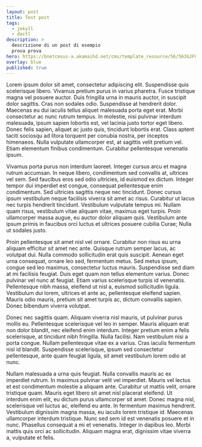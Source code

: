 ```yaml
---
layout: post
title: Test post
tags:
  - jekyll
  - dactl
description: >
  descrizione di un post di esempio
  prova prova
hero: https://bnetcmsus-a.akamaihd.net/cms/template_resource/56/563GJFGT135E1497887026867.png
overlay: blue
published: true
---
```


Lorem ipsum dolor sit amet, consectetur adipiscing elit. Suspendisse quis scelerisque libero. Vivamus pretium purus in varius pharetra. Fusce tristique magna vel posuere auctor. Duis fringilla urna in mauris auctor, in suscipit dolor sagittis. Cras non sodales odio. Suspendisse at hendrerit dolor. Maecenas eu dui iaculis tellus aliquet malesuada porta eget erat. Morbi consectetur ac nunc rutrum tempus. In molestie, nisi pulvinar interdum malesuada, ipsum sapien lobortis est, vel lacinia justo tortor eget libero. Donec felis sapien, aliquet ac justo quis, tincidunt lobortis erat. Class aptent taciti sociosqu ad litora torquent per conubia nostra, per inceptos himenaeos. Nulla vulputate ullamcorper est, at sagittis velit pretium vel. Etiam elementum finibus condimentum. Curabitur pellentesque venenatis ipsum.

Vivamus porta purus non interdum laoreet. Integer cursus arcu et magna rutrum accumsan. In neque libero, condimentum sed convallis at, ultrices vel sem. Sed faucibus eros sed odio ultricies, id euismod ex dictum. Integer tempor dui imperdiet est congue, consequat pellentesque enim condimentum. Sed ultricies sagittis neque nec tincidunt. Donec cursus ipsum vestibulum neque facilisis viverra sit amet ac risus. Curabitur ut lacus nec turpis hendrerit tincidunt. Vestibulum vulputate tempus mi. Nullam quam risus, vestibulum vitae aliquam vitae, maximus eget turpis. Proin ullamcorper massa augue, eu auctor dolor aliquam quis. Vestibulum ante ipsum primis in faucibus orci luctus et ultrices posuere cubilia Curae; Nulla ut sodales justo.

Proin pellentesque sit amet nisl vel ornare. Curabitur non risus eu urna aliquam efficitur sit amet nec ante. Quisque rutrum semper lacus, ac volutpat dui. Nulla commodo sollicitudin erat quis suscipit. Aenean eget urna consequat, ornare leo sed, fermentum metus. Sed metus ipsum, congue sed leo maximus, consectetur luctus mauris. Suspendisse sed diam at mi facilisis feugiat. Duis eget quam non tellus elementum varius. Donec pulvinar vel nunc at feugiat. Etiam varius scelerisque turpis id venenatis. Pellentesque nibh massa, eleifend ut nisl a, euismod sollicitudin ligula. Vestibulum dui lorem, ultrices et ante ac, pellentesque eleifend sapien. Mauris odio mauris, pretium sit amet turpis ac, dictum convallis sapien. Donec bibendum viverra volutpat.

Donec nec sagittis quam. Aliquam viverra nisl mauris, ut pulvinar purus mollis eu. Pellentesque scelerisque vel leo in semper. Mauris aliquam erat non dolor blandit, nec eleifend enim interdum. Integer pretium enim a felis scelerisque, at tincidunt nibh fringilla. Nulla facilisi. Nam vestibulum nisi a porta congue. Nullam pellentesque vitae ex a varius. Cras iaculis fermentum nisl id blandit. Suspendisse scelerisque, ipsum sed consectetur pellentesque, ante quam feugiat ligula, sit amet vestibulum lorem odio at nunc.

Nullam malesuada a urna quis feugiat. Nulla convallis mauris ac ex imperdiet rutrum. In maximus pulvinar velit vel imperdiet. Mauris vel lectus et est condimentum molestie a aliquam ante. Curabitur ut mattis velit, ornare tristique quam. Mauris eget libero sit amet nisl placerat eleifend. Ut interdum enim elit, eu dictum purus ullamcorper sit amet. Donec magna nisl, scelerisque vel luctus ac, eleifend eu ante. In fermentum maximus hendrerit. Vestibulum dignissim magna massa, eu iaculis lorem tristique id. Maecenas ullamcorper interdum tristique. Nunc sed sem id est venenatis posuere et in nunc. Phasellus consequat a mi et venenatis. Integer in dapibus leo. Morbi mattis quis orci ac sollicitudin. Aliquam magna erat, dignissim vitae viverra a, vulputate et felis.